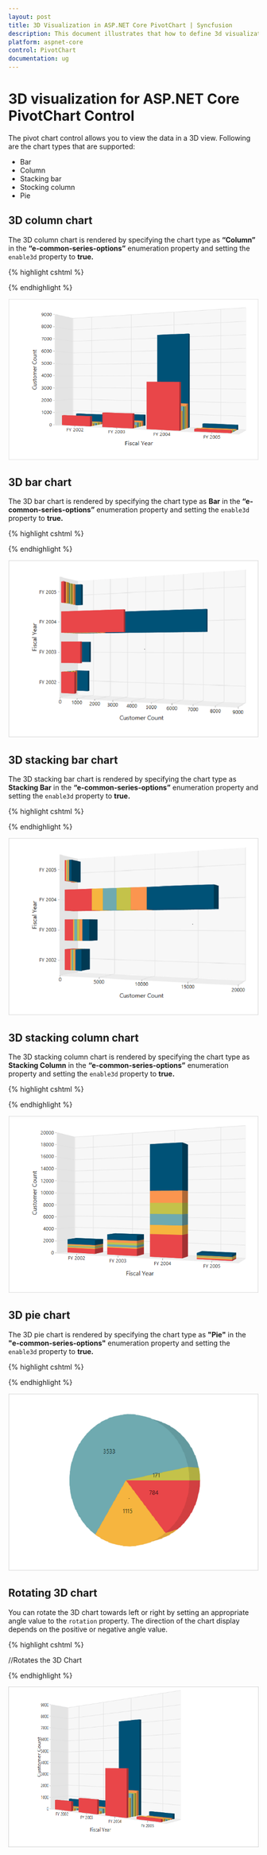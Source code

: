 ```yaml
---
layout: post
title: 3D Visualization in ASP.NET Core PivotChart | Syncfusion
description: This document illustrates that how to define 3d visualization and its types in ASP.NET Core PivotChart control
platform: aspnet-core
control: PivotChart
documentation: ug
---
```


# 3D visualization for ASP.NET Core PivotChart Control

The pivot chart control allows you to view the data in a 3D view. Following are the chart types that are supported:

* Bar
* Column
* Stacking bar
* Stocking column
* Pie

## 3D column chart

The 3D column chart is rendered by specifying the chart type as **“Column”** in the **“e-common-series-options”** enumeration property and setting the `enable3d` property to **true.**

{% highlight cshtml %}

<ej-pivot-chart id="PivotChart1" enable3d="true" rotation="24">
    <e-common-series-options type="Column"></e-common-series-options>
    <e-size width="100%" height="460px"></e-size>
</ej-pivot-chart>

{% endhighlight %}

![ASP NET Core column chart control rendered in 3D](3D-Visualization_images/column3d.png)

## 3D bar chart

The 3D bar chart is rendered by specifying the chart type as **Bar** in the **“e-common-series-options”** enumeration property and setting the `enable3d` property to **true.**

{% highlight cshtml %}

<ej-pivot-chart id="PivotChart1" enable3d="true" rotation="24">
    <e-common-series-options type="Bar"></e-common-series-options>
    <e-size width="100%" height="460px"></e-size>
</ej-pivot-chart>

{% endhighlight %}

![ASP NET Core bar chart control rendered in 3D](3D-Visualization_images/bar3d.png)

## 3D stacking bar chart

The 3D stacking bar chart is rendered by specifying the chart type as **Stacking Bar** in the **“e-common-series-options”** enumeration property and setting the `enable3d` property to **true.**

{% highlight cshtml %}

<ej-pivot-chart id="PivotChart1" enable3d="true" rotation="24">
    <e-common-series-options type="StackingBar"></e-common-series-options>
    <e-size width="100%" height="460px"></e-size>
</ej-pivot-chart>

{% endhighlight %}

![ASP NET Core stacking bar chart control rendered in 3D](3D-Visualization_images/stackingbar3d.png)

## 3D stacking column chart

The 3D stacking column chart is rendered by specifying the chart type as **Stacking Column** in the **“e-common-series-options”** enumeration property and setting the `enable3d` property to **true.**

{% highlight cshtml %}

<ej-pivot-chart id="PivotChart1" enable3d="true" rotation="24">
    <e-common-series-options type="StackingColumn"></e-common-series-options>
    <e-size width="100%" height="460px"></e-size>
</ej-pivot-chart>

{% endhighlight %}

![ASP NET Core stacking column chart control rendered in 3D](3D-Visualization_images/stackingcolumn3d.png)

## 3D pie chart

The 3D pie chart is rendered by specifying the chart type as **"Pie"** in the **"e-common-series-options"** enumeration property and setting the `enable3d` property to **true.**

{% highlight cshtml %}

<ej-pivot-chart id="PivotChart1" enable3d="true" rotation="24">
    <e-common-series-options type="Pie"></e-common-series-options>
    <e-size width="100%" height="460px"></e-size>
</ej-pivot-chart>

{% endhighlight %}

![ASP NET Core pie chart control rendered in 3D](3D-Visualization_images/pie3d.png)

## Rotating 3D chart

You can rotate the 3D chart towards left or right by setting an appropriate angle value to the `rotation` property. The direction of the chart display depends on the positive or negative angle value.

{% highlight cshtml %}

//Rotates the 3D Chart
<ej-pivot-chart id="PivotChart1" enable3d="true" rotation="40">
    <e-common-series-options type="Column"></e-common-series-options>
    <e-size width="100%" height="460px"></e-size>
</ej-pivot-chart>

{% endhighlight %}

![ASP NET Core pivot chart control with 3D rotation](3D-Visualization_images/rotation3d.png)

